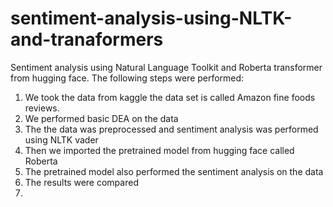 # sentiment-analysis-using-NLTK-and-tranaformers
Sentiment analysis using Natural Language Toolkit and Roberta transformer from hugging face.
The following steps were performed:
1) We took the data from kaggle the data set is called Amazon fine foods reviews.
2) We performed basic DEA on the data
3) The the data was preprocessed and sentiment analysis was performed using NLTK vader
4) Then we imported the pretrained model from hugging face called Roberta
5) The pretrained model also performed the sentiment analysis on the data
6) The results were compared
7) 
